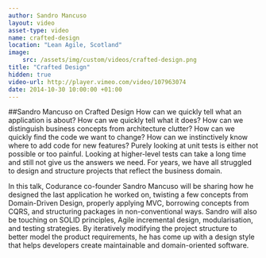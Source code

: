 ```yaml
---
author: Sandro Mancuso
layout: video
asset-type: video
name: crafted-design
location: "Lean Agile, Scotland"
image:
    src: /assets/img/custom/videos/crafted-design.png
title: "Crafted Design"
hidden: true
video-url: http://player.vimeo.com/video/107963074
date: 2014-10-30 10:00:00 +01:00
---
```


##Sandro Mancuso on Crafted Design
How can we quickly tell what an application is about? How can we quickly tell what it does? How can we distinguish business concepts from architecture clutter? How can we quickly find the code we want to change? How can we instinctively know where to add code for new features? Purely looking at unit tests is either not possible or too painful. Looking at higher-level tests can take a long time and still not give us the answers we need. For years, we have all struggled to design and structure projects that reflect the business domain.

In this talk, Codurance co-founder Sandro Mancuso will be sharing how he designed the last application he worked on, twisting a few concepts from Domain-Driven Design, properly applying MVC, borrowing concepts from CQRS, and structuring packages in non-conventional ways. Sandro will also be touching on SOLID principles, Agile incremental design, modularisation, and testing strategies. By iteratively modifying the project structure to better model the product requirements, he has come up with a design style that helps developers create maintainable and domain-oriented software.

